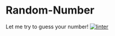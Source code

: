 # Random-Number
Let me try to guess your number!
[![linter](https://github.com/michael-the-boyer/Random-Number/workflows/linter/badge.svg)](https://github.com/marketplace/actions/super-linter)
